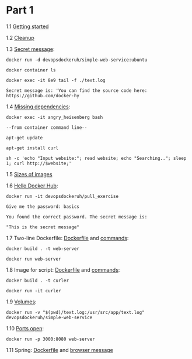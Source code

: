 # Part 1

1.1 [Getting started](screenshots/1.1_Getting_started.png)

1.2 [Cleanup](screenshots/1.2_Cleanup.png)

1.3 [Secret message](screenshots/1.3_Secret_message.png):

    docker run -d devopsdockeruh/simple-web-service:ubuntu
   
    docker container ls
   
    docker exec -it 8e9 tail -f ./text.log

    Secret message is: 'You can find the source code here: https://github.com/docker-hy

1.4 [Missing dependencies](screenshots/1.4_Missing_dependencies.png):

    docker exec -it angry_heisenberg bash

    --from container command line--

    apt-get update

    apt-get install curl

    sh -c 'echo "Input website:"; read website; echo "Searching.."; sleep 1; curl http://$website;'

1.5 [Sizes of images](screenshots/1.5_Size_of_images.png)

1.6 [Hello Docker Hub](screenshots/1.6_Hello_DockerHub.png):

    docker run -it devopsdockeruh/pull_exercise
    
    Give me the password: basics
    
    You found the correct password. The secret message is:
    
    "This is the secret message"

1.7 Two-line Dockerfile: [Dockerfile](1.7_Two-line_Dockerfile/Dockerfile) and [commands](screenshots/1.7_Two-line_Dockerfile_commands.png):

    docker build . -t web-server
    
    docker run web-server

1.8 Image for script: [Dockerfile](1.8_Image_for_script/Dockerfile) and [commands](screenshots/1.8_Image_for_script.png):

    docker build . -t curler
    
    docker run -it curler

1.9 [Volumes](screenshots/1.9_Volumes.png):

    docker run -v "$(pwd)/text.log:/usr/src/app/text.log" devopsdockeruh/simple-web-service

1.10 [Ports open](screenshots/1.10_Ports_open.png):

    docker run -p 3000:8080 web-server

1.11 Spring: [Dockerfile](1.11_Spring/Dockerfile) and [browser message](screenshots/1.11_Spring_browser.png)
